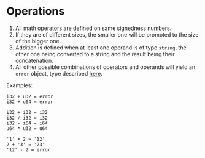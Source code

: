 # Operations

1. All math operators are defined on same signedness numbers.
2. If they are of different sizes, the smaller one will be promoted
to the size of the bigger one.
3. Addition is defined when at least one operand is of type `string`,
the other one being converted to a string and the result being their
concatenation.
4. All other possible combinations of operators and operands will
yield an `error` object, type described [here](special_types/error.md).

Examples:
```leafbuild
i32 + u32 = error
i32 + u64 = error

i32 + i32 = i32
i32 / i32 = i32
i32 - i64 = i64
u64 * u32 = u64

'1' + 2 = '12'
2 + '3' = '23'
'12' - 2 = error
```
